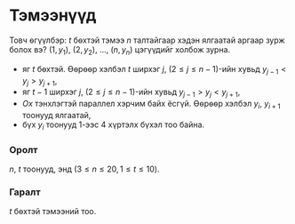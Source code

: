 Тэмээнүүд
=========
Товч ѳгүүлбэр: $t$ бѳхтэй тэмээ $n$ талтайгаар хэдэн ялгаатай аргаар зурж болох
вэ? $(1,y_1)$, $(2,y_2)$, ..., $(n,y_n)$ цэгүүдийг холбож зурна.

- яг $t$ бѳхтэй. Ѳѳрѳѳр хэлбэл $t$ ширхэг $j$, $(2 ≤ j ≤ n - 1)$-ийн хувьд
  $y_{j - 1} < y_j > y_{j + 1}$,
- яг $t-1$ ширхэг $j$, $(2 ≤ j ≤ n - 1)$-ийн хувьд
  $y_{j - 1} > y_j < y_{j + 1}$,
- $Ox$ тэнхлэгтэй параллел хэрчим байх ёсгүй. Ѳѳрѳѳр хэлбэл $y_i$, $y_{i+1}$
  тоонууд ялгаатай,
- бүх $y_i$ тоонууд 1-ээс 4 хүртэлх бүхэл тоо байна.


### Оролт
$n$, $t$ тоонууд, энд $(3 ≤ n ≤ 20, 1 ≤ t ≤ 10)$.


### Гаралт
$t$ бѳхтэй тэмээний тоо.
